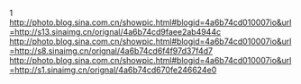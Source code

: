 1
http://photo.blog.sina.com.cn/showpic.html#blogid=4a6b74cd010007io&url=http://s13.sinaimg.cn/orignal/4a6b74cd9faee2ab4944c
http://photo.blog.sina.com.cn/showpic.html#blogid=4a6b74cd010007io&url=http://s8.sinaimg.cn/orignal/4a6b74cd6f4f97d37f4d7
http://photo.blog.sina.com.cn/showpic.html#blogid=4a6b74cd010007io&url=http://s1.sinaimg.cn/orignal/4a6b74cd670fe246624e0
